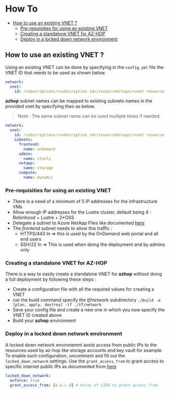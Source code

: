 # How To

- [How to use an existing VNET ?](#how-to-use-an-existing-vnet)
  - [Pre-requisities for using an existing VNET](#pre-requisities-for-using-an-existing-vnet)
  - [Creating a standalone VNET for AZ-HOP](#creating-a-standalone-vnet-for-az-hop)
  - [Deploy in a locked down network environment](#deploy_in_a_locked_down_network_environment)

## How to use an existing VNET ?
Using an existing VNET can be done by specifying in the `config.yml` file the VNET ID that needs to be used as shown below.

```yml
network:
  vnet:
    id: /subscriptions/<subscription id>/resourceGroups/<vnet resource group>/providers/Microsoft.Network/virtualNetworks/<vnet name>
```

**azhop** subnet names can be mapped to existing subnets names in the provided vnet by specifying then as below. 
> Note : The same subnet name can be used multiple times if needed.

```yml
network:
  vnet:
    id: /subscriptions/<subscription id>/resourceGroups/<vnet resource group>/providers/Microsoft.Network/virtualNetworks/<vnet name>
    subnets:
      frontend: 
        name: ondemand
      admin:
        name: itonly
      netapp:
        name: storage
      compute:
        name: dynamic
```

### Pre-requisities for using an existing VNET
- There is a need of a minimum of 5 IP addresses for the infrastructure VMs
- Allow enough IP addresses for the Lustre cluster, default being 4 : Robinhood + Lustre + 2*OSS
- Delegate a subnet to Azure NetApp Files like documented [here](https://docs.microsoft.com/en-us/azure/azure-netapp-files/azure-netapp-files-delegate-subnet)
- The *frontend* subnet needs to allow this traffic :
  - HTTPS/443 In => this is used by the OnDemand web portal and all end users
  - SSH/22 In => This is used when doing the deployment and by admins only

### Creating a standalone VNET for AZ-HOP
There is a way to easily create a standalone VNET for **azhop** without doing a full deployment by following these steps :
- Create a configuration file with all the required values for creating a VNET
- run the build command specify the *tf/network* subdirectory `./build -a [plan, apply, destroy] -tf ./tf/network`
- Save your config file and create a new one in which you now specify the VNET ID created above
- Build your **azhop** environment

### Deploy in a locked down network environment
A locked down network environemnt avoid access from public IPs to the resources used by az-hop like storage accounts and key vault for example. To enable such configuration, uncomment and fill out the `locked_down_network` settings. Use the `grant_access_from` to grant access to specific internet public IPs as documented from [here](https://docs.microsoft.com/en-us/azure/storage/common/storage-network-security?tabs=azure-portal#grant-access-from-an-internet-ip-range)

```yml
locked_down_network: 
  enforce: true
  grant_access_from: [a.b.c.d] # Array of CIDR to grant access from.
```

